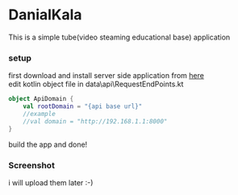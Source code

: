 
# DanialKala

This is a simple tube(video steaming educational base) application

### setup

first download and install server side application from [here](https://github.com/danialchoopan/apiDanialTube)
</br>
edit kotlin object file in data\api\RequestEndPoints.kt
```kotlin
object ApiDomain {
    val rootDomain = "{api base url}"
    //example
    //val domain = "http://192.168.1.1:8000"
}
```
build the app and done!
### Screenshot
i will upload them later :-)